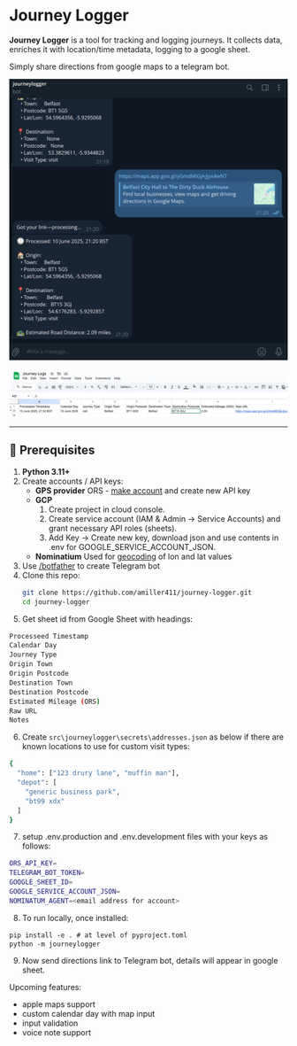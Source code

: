 # Journey Logger

**Journey Logger** is a tool for tracking and logging journeys. It collects data, enriches it with location/time metadata, logging to a google sheet.

Simply share directions from google maps to a telegram bot.

![Telegram Bot](resources/images/telegram_bot.png)

![Google Sheet](resources/images/gsheet.png)

---

## 🔧 Prerequisites

1. **Python 3.11+**  
2. Create accounts / API keys:  
   - **GPS provider** ORS - [make account](https://openrouteservice.org/) and create new API key
   - **GCP**
      1. Create project in cloud console.
      2. Create service account (IAM & Admin → Service Accounts) and grant necessary API roles (sheets).
      3. Add Key → Create new key, download json and use contents in .env for GOOGLE_SERVICE_ACCOUNT_JSON.
   - **Nominatium** Used for [geocoding](https://nominatim.org/) of lon and lat values
3. Use [/botfather](https://telegram.me/BotFather) to create Telegram bot
4. Clone this repo:
   ```bash
   git clone https://github.com/amiller411/journey-logger.git
   cd journey-logger
5. Get sheet id from Google Sheet with headings: 
``` bash
Processeed Timestamp	
Calendar Day
Journey Type
Origin Town
Origin Postcode
Destination Town
Destination Postcode
Estimated Mileage (ORS)
Raw URL
Notes 
``` 
6. Create `src\journeylogger\secrets\addresses.json` as below if there are known locations to use for custom visit types:
``` bash
{
  "home": ["123 drury lane", "muffin man"],
  "depot": [
    "generic business park",
    "bt99 xdx"
  ]
}
```
7. setup .env.production and .env.development files with your keys as follows:
``` bash
ORS_API_KEY=
TELEGRAM_BOT_TOKEN=
GOOGLE_SHEET_ID=
GOOGLE_SERVICE_ACCOUNT_JSON=
NOMINATUM_AGENT=<email address for account>
```
8. To run locally, once installed:
```
pip install -e . # at level of pyproject.toml
python -m journeylogger
```
9. Now send directions link to Telegram bot, details will appear in google sheet.

Upcoming features:
- apple maps support
- custom calendar day with map input 
- input validation
- voice note support